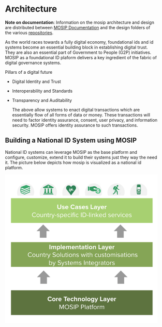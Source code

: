 # Architecture

**Note on documentation**: Information on the mosip architecture and design are distributed between [MOSIP Documentation](https://github.com/harshita-gupta/documentation/tree/2e41365e7cde5a51930f8edce354b5dc659fd4c2/docs/docs.mosip.io) and the design folders of the various [repositories](https://github.com/mosip).

As the world races towards a fully digital economy, foundational ids and id systems become an essential building block in establishing digital trust. They are also an essential part of Government to People \(G2P\) initiatives. MOSIP as a foundational ID plaform delivers a key ingredient of the fabric of digital governance systems.

Pillars of a digital future

* Digital Identity and Trust
* Interoperability and Standards
* Transparency and Auditability

  The above allow systems to enact digital transactions which are essentially flow of all forms of data or money. These transactions will need to factor identity assurance, consent, user privacy, and information security. MOSIP offers identity assurance to such transactions.

## Building a National ID System using MOSIP

National ID systems can leverage MOSIP as the base platform and configure, customize, extend it to build their systems just they way the need it. The picture below depicts how mosip is visualized as a national id platform.

![](../.gitbook/assets/layers.png)

